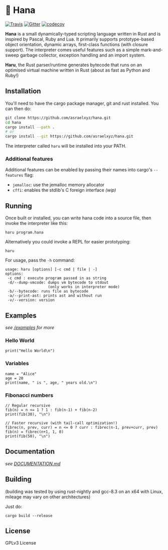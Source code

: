 # 🌸 Hana

[![Travis](https://travis-ci.com/asraelxyz/hana.svg?branch=main)](https://travis-ci.com/asraelxyz/hana)
[![Gitter](https://badges.gitter.im/flowers-of-spring/community.svg)](https://gitter.im/hana-lang/community)
[![codecov](https://codecov.io/gh/ffwff/hana/branch/haru/graph/badge.svg)](https://codecov.io/gh/ffwff/hana)

**Hana** is a small dynamically-typed scripting language written in Rust
and is inspired by Pascal, Ruby and Lua. It primarily supports prototype-based
object orientation, dynamic arrays, first-class functions (with closure support). The interpreter
comes useful features such as a simple mark-and-sweep garbage collector, exception handling
and an import system.

**Haru**, the Rust parser/runtime generates bytecode that runs on an optimised
virtual machine written in Rust (about as fast as Python and Ruby!)

## Installation

You'll need to have the cargo package manager, git and rust installed. You can then do:

```bash
git clone https://github.com/asraelxyz/hana.git
cd hana
cargo install --path .
# or
cargo install --git https://github.com/asraelxyz/hana.git
```

The interpreter called `haru` will be installed into your PATH.

### Additional features

Additional features can be enabled by passing their names into
cargo's `--features` flag:

* `jemalloc`: use the jemalloc memory allocator
* `cffi`: enables the stdlib's C foreign interface *(wip)*

## Running

Once built or installed, you can write hana code into a source file, then invoke the interpreter like this:

```
haru program.hana
```

Alternatively you could invoke a REPL for easier prototyping:

```
haru
```

For usage, pass the `-h` command:

```
usage: haru [options] [-c cmd | file | -]
options:
 -c cmd : execute program passed in as string
 -d/--dump-vmcode: dumps vm bytecode to stdout
                   (only works in interpreter mode)
 -b/--bytecode: runs file as bytecode
 -a/--print-ast: prints ast and without run
 -v/--version: version
```

## Examples

*see [/examples](https://github.com/ffwff/hana/tree/haru/examples) for more*

### Hello World

```
print("Hello World\n")
```

### Variables

```
name = "Alice"
age = 20
print(name, " is ", age, " years old.\n")
```

### Fibonacci numbers

```
// Regular recursive
fib(n) = n <= 1 ? 1 : fib(n-1) + fib(n-2)
print(fib(30), "\n")

// Faster recursive (with tail-call optimization!)
fibrec(n, prev, curr) = n <= 0 ? curr : fibrec(n-1, prev+curr, prev)
fib(n) = fibrec(n+1, 1, 0)
print(fib(50), "\n")
```

## Documentation

*see [DOCUMENTATION.md](https://github.com/ffwff/hana/blob/haru/DOCUMENTATION.md)*

## Building

(building was tested by using rust-nightly and gcc-8.3 on an x64 with Linux, mileage
may vary on other architectures)

Just do:

```
cargo build --release
```

## License

GPLv3 License
